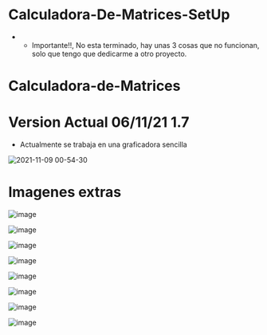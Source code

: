 # Calculadora-De-Matrices-SetUp
- - Importante!!, No esta terminado, hay unas 3 cosas que no funcionan, solo que tengo que dedicarme a otro proyecto.






# Calculadora-de-Matrices
# Version Actual 06/11/21 1.7
- Actualmente se trabaja en una graficadora sencilla

![2021-11-09 00-54-30](https://user-images.githubusercontent.com/64999014/140895506-d922c120-81aa-4512-a5bd-266cdde92001.gif)


# Imagenes extras

![image](https://user-images.githubusercontent.com/64999014/140606800-cdd54471-e515-4506-98bb-c57e8fedc8f6.png)

![image](https://user-images.githubusercontent.com/64999014/140606809-dd7fab5a-be6e-42dd-8f0b-9537b1152711.png)

![image](https://user-images.githubusercontent.com/64999014/140606817-93f81c86-651e-49fe-ac4c-df06f405ede7.png)

![image](https://user-images.githubusercontent.com/64999014/140606823-88722fd6-cfab-4b05-8ac7-336d6c651b48.png)

![image](https://user-images.githubusercontent.com/64999014/140606826-aa7e2b34-787f-46de-9e92-66925929a445.png)

![image](https://user-images.githubusercontent.com/64999014/140606928-30011517-c968-4ea1-8c8d-4b9aca18d299.png)

![image](https://user-images.githubusercontent.com/64999014/140606832-258ebf71-5415-4f7e-ab48-1657dd48cb3c.png)

![image](https://user-images.githubusercontent.com/64999014/140606842-03a30e51-48fa-4f19-aaee-6e36133b5f73.png)

